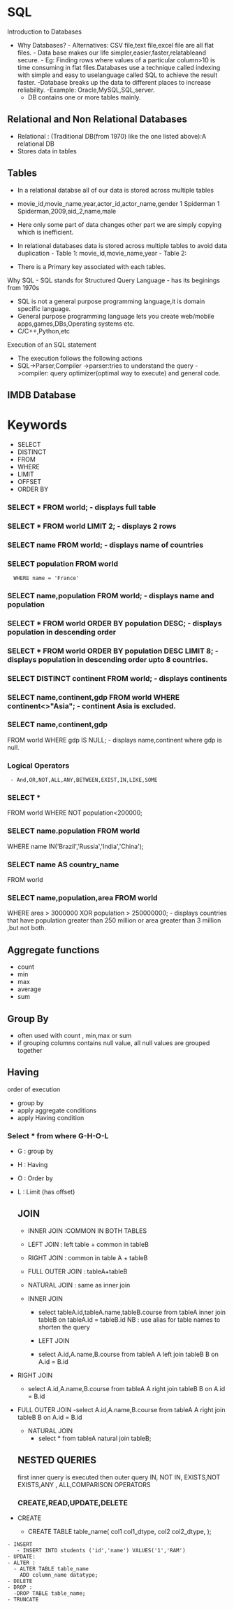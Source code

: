 # SQL 
Introduction to Databases
 - Why Databases?
       - Alternatives: CSV file,text file,excel file are all flat files.
       - Data base makes our life simpler,easier,faster,relatableand secure.
       - Eg: Finding rows where values of a particular column>10 is time consuming in flat files.Databases use a technique called indexing with simple and easy to uselanguage called SQL to achieve the result faster.
       -Database breaks up the data to different places to increase reliability.
       -Example: Oracle,MySQL,SQL,server.
   - DB contains one or more tables mainly.

## Relational and Non Relational Databases
 - Relational : (Traditional DB(from 1970) like the one listed above):A relational DB
- Stores data in tables
  
## Tables 
   - In a relational databse all of our data is stored across multiple tables
   - movie_id,movie_name,year,actor_id,actor_name,gender
          1            Spiderman
          1            Spiderman,2009,aid_2,name,male
   - Here only some part of data changes other part we are simply copying which is inefficient.
   - In relational databases data is stored across multiple tables to avoid data duplication
                - Table 1: movie_id,movie_name,year
                - Table 2:


  - There is a Primary key associated with each tables.

Why SQL
    - SQL stands for Structured Query Language
       - has its beginings from 1970s

- SQL is not a general purpose programming language,it is domain specific language.
- General purpose programming language lets you create web/mobile apps,games,DBs,Operating systems etc.
- C/C++,Python,etc


Execution of an SQL statement
   - The execution follows the following actions
   - SQL->Parser,Compiler
        ->parser:tries to understand the query
        ->compiler: query optimizer(optimal way to execute) and general code.

## IMDB Database



# Keywords
 - SELECT
 - DISTINCT
 - FROM
 - WHERE
 - LIMIT
 - OFFSET
 - ORDER BY

### SELECT * FROM world; - displays full table
### SELECT * FROM world LIMIT 2; - displays 2 rows
### SELECT name FROM world; - displays name of countries
### SELECT population FROM world
      WHERE name = 'France'
### SELECT name,population FROM world; - displays name and population 
### SELECT * FROM world ORDER BY population DESC; - displays population in descending order
### SELECT * FROM world ORDER BY population DESC LIMIT 8; - displays population in descending order upto 8 countries.
### SELECT DISTINCT continent FROM world; - displays continents
### SELECT name,continent,gdp FROM world WHERE continent<>"Asia"; - continent Asia is excluded.
### SELECT name,continent,gdp
FROM world
WHERE gdp IS NULL; - displays name,continent where gdp is null.
### Logical Operators 
     - And,OR,NOT,ALL,ANY,BETWEEN,EXIST,IN,LIKE,SOME

### SELECT * 
FROM world 
WHERE NOT population<200000;
### SELECT name.population FROM world
  WHERE name IN('Brazil','Russia','India','China');
### SELECT name AS country_name
 FROM world
 ### SELECT name,population,area FROM world 
WHERE area > 3000000 XOR population > 250000000; - displays countries that have population greater than 250 million or area greater than 3 million ,but not both.
  



## Aggregate functions 
- count
- min
- max
- average
- sum
  
## Group By
- often used with count , min,max or sum
-  if grouping columns contains null value, all null values are grouped together
## Having 

order of execution
- group by
- apply aggregate conditions
- apply Having condition

  
 ### Select * from where G-H-O-L
- G : group by
- H : Having
- O : Order by
- L : Limit (has offset)

  ## JOIN
  - INNER JOIN :COMMON IN BOTH TABLES
  - LEFT JOIN : left table + common in tableB
  - RIGHT JOIN : common in table A + tableB
  - FULL OUTER JOIN : tableA+tableB
  - NATURAL JOIN : same as inner join 
    
  - INNER JOIN
     - select tableA.id,tableA.name,tableB.course
       from tableA
       inner join tableB
       on tableA.id = tableB.id
       NB : use alias for table names to shorten the query
       
    - LEFT JOIN
     - select A.id,A.name,B.course
       from tableA A
       left join tableB B
       on A.id = B.id
       
 - RIGHT JOIN
     - select A.id,A.name,B.course
       from tableA A
       right join tableB B
       on A.id = B.id
       
  - FULL OUTER JOIN
     -select A.id,A.name,B.course
       from tableA A
       right join tableB B
       on A.id = B.id
    
    - NATURAL JOIN
        - select *
          from tableA
          natural join tableB;

    ## NESTED QUERIES
    first inner query is executed then outer query
    IN, NOT IN, EXISTS,NOT EXISTS,ANY , ALL,COMPARISON OPERATORS

    ### CREATE,READ,UPDATE,DELETE
   - CREATE
     -  CREATE TABLE table_name(
         col1 col1_dtype,
         col2 col2_dtype,
        );
        
    - INSERT
       - INSERT INTO students ('id','name') VALUES('1','RAM')
    - UPDATE:
    - ALTER :
      - ALTER TABLE table_name
        ADD column_name datatype;
    - DELETE
    - DROP : 
      -DROP TABLE table_name;
    - TRUNCATE
    
